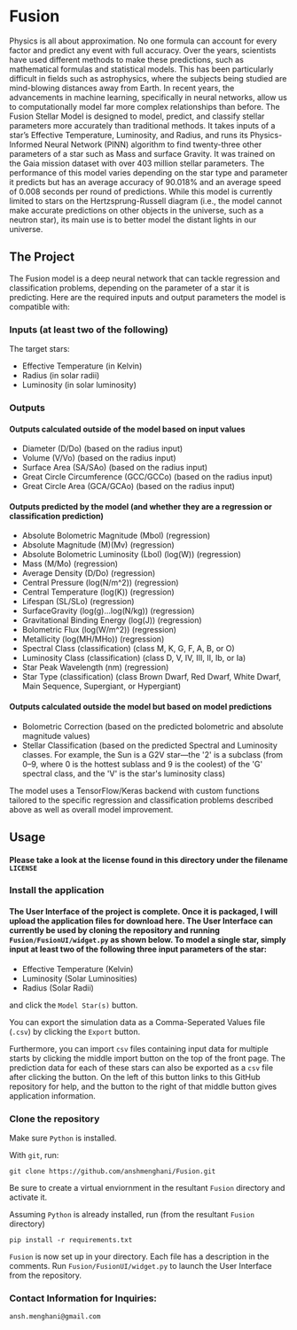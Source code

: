 # Fusion
Physics is all about approximation. No one formula can account for every factor and predict 
any event with full accuracy. Over the years, scientists have used different methods to make 
these predictions, such as mathematical formulas and statistical models. This has been 
particularly difficult in fields such as astrophysics, where the subjects being studied are 
mind-blowing distances away from Earth. In recent years, the advancements in machine learning, 
specifically in neural networks, allow us to computationally model far more complex relationships 
than before. The Fusion Stellar Model is designed to model, predict, and classify stellar 
parameters more accurately than traditional methods. It takes inputs of a star’s Effective 
Temperature, Luminosity, and Radius, and runs its Physics-Informed Neural Network (PINN) algorithm 
to find twenty-three other parameters of a star such as Mass and surface Gravity. It was trained on 
the Gaia mission dataset with over 403 million stellar parameters. The performance of this model 
varies depending on the star type and parameter it predicts but has an average accuracy of 90.018% 
and an average speed of 0.008 seconds per round of predictions. While this model is currently 
limited to stars on the Hertzsprung-Russell diagram (i.e., the model cannot make accurate predictions 
on other objects in the universe, such as a neutron star), its main use is to better model the distant 
lights in our universe. 
 
## The Project
The Fusion model is a deep neural network that can tackle regression and classification problems, depending on the parameter of a star it is predicting. Here are the required inputs and output parameters the model is compatible with: 
### Inputs (at least two of the following)
The target stars: 
- Effective Temperature (in Kelvin)
- Radius (in solar radii)
- Luminosity (in solar luminosity)
### Outputs
#### Outputs calculated outside of the model based on input values 
- Diameter (D/Do) (based on the radius input)
- Volume (V/Vo) (based on the radius input)
- Surface Area (SA/SAo) (based on the radius input)
- Great Circle Circumference (GCC/GCCo) (based on the radius input)
- Great Circle Area (GCA/GCAo) (based on the radius input)
#### Outputs predicted by the model (and whether they are a regression or classification prediction) 
- Absolute Bolometric Magnitude (Mbol) (regression)
- Absolute Magnitude (M)(Mv) (regression)
- Absolute Bolometric Luminosity (Lbol) (log(W)) (regression)
- Mass (M/Mo) (regression)
- Average Density (D/Do) (regression)
- Central Pressure (log(N/m^2)) (regression)
- Central Temperature (log(K)) (regression)
- Lifespan (SL/SLo) (regression)
- SurfaceGravity (log(g)...log(N/kg)) (regression)
- Gravitational Binding Energy (log(J)) (regression)
- Bolometric Flux (log(W/m^2)) (regression)
- Metallicity (log(MH/MHo)) (regression)
- Spectral Class (classification) (class M, K, G, F, A, B, or O) 
- Luminosity Class (classification) (class D, V, IV, III, II, Ib, or Ia)
- Star Peak Wavelength (nm) (regression)
- Star Type (classification) (class Brown Dwarf, Red Dwarf, White Dwarf, Main Sequence, Supergiant, or Hypergiant)
#### Outputs calculated outside the model but based on model predictions 
- Bolometric Correction (based on the predicted bolometric and absolute magnitude values) 
- Stellar Classification (based on the predicted Spectral and Luminosity classes. For example, the Sun is a G2V star—the '2' is a subclass (from 0–9, where 0 is the hottest sublass and 9 is the coolest) of the 'G' spectral class, and the 'V' is the star's luminosity class)

The model uses a TensorFlow/Keras backend with custom functions tailored to the specific regression and classification problems described above as well as overall model improvement. 

## Usage
#### Please take a look at the license found in this directory under the filename `LICENSE` 
### Install the application
#### The User Interface of the project is complete. Once it is packaged, I will upload the application files for download here. The User Interface can currently be used by cloning the repository and running `Fusion/FusionUI/widget.py` as shown below. To model a single star, simply input at least two of the following three input parameters of the star:
- Effective Temperature (Kelvin)
- Luminosity (Solar Luminosities)
- Radius (Solar Radii)
  
and click the `Model Star(s)` button.

You can export the simulation data as a Comma-Seperated Values file (`.csv`) by clicking the `Export` button.

Furthermore, you can import `csv` files containing input data for multiple starts by clicking the middle import button on the top of the front page. The prediction data for each of these stars can also be exported as a `csv` file after clicking the button. On the left of this button links to this GitHub repository for help, and the button to the right of that middle button gives application information. 

### Clone the repository
Make sure `Python` is installed.

With `git`, run:

`git clone https://github.com/anshmenghani/Fusion.git`

Be sure to create a virtual enviornment in the resultant `Fusion` directory and activate it.

Assuming `Python` is already installed, run (from the resultant `Fusion` directory)

`pip install -r requirements.txt`

`Fusion` is now set up in your directory. Each file has a description in the comments. Run `Fusion/FusionUI/widget.py` to launch the User Interface from the repository.
### Contact Information for Inquiries: 
`ansh.menghani@gmail.com`
